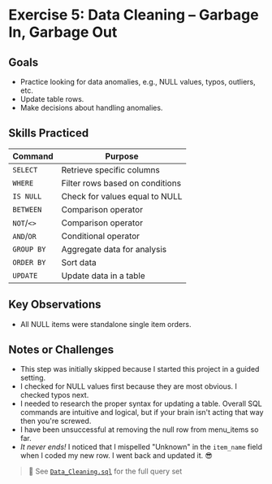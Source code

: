 # Exercise 5: Data Cleaning – Garbage In, Garbage Out

## Goals
- Practice looking for data anomalies, e.g., NULL values, typos, outliers, etc.
- Update table rows.
- Make decisions about handling anomalies.

## Skills Practiced
| Command     | Purpose                                |
|-------------|----------------------------------------|
| `SELECT`    | Retrieve specific columns       |
| `WHERE`     | Filter rows based on conditions |
| `IS NULL`  | Check for values equal to NULL    |
| `BETWEEN`  | Comparison operator            |
|`NOT`/`<>`|Comparison operator|
|`AND`/`OR`|Conditional operator|
|`GROUP BY`| Aggregate data for analysis|
|`ORDER BY`| Sort data|
| `UPDATE`      | Update data in a table         |

## Key Observations
- All NULL items were standalone single item orders.

## Notes or Challenges
- This step was initially skipped because I started this project in a guided setting.
- I checked for NULL values first because they are most obvious. I checked typos next.
- I needed to research the proper syntax for updating a table. Overall SQL commands are intuitive and logical, but if your brain isn't acting that way then you're screwed.
- I have been unsuccessful at removing the null row from menu_items so far.
- *It never ends!* I noticed that I mispelled "Unknown" in the `item_name` field when I coded my new row. I went back and updated it. 😎

> 📝 See [`Data_Cleaning.sql`](../code/Data_Cleaning.sql) for the full query set
